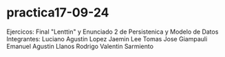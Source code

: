 # practica17-09-24
Ejercicos: Final "Lenttin" y Enunciado 2 de Persistenica y Modelo de Datos
Integrantes:
Luciano Agustin Lopez
Jaemin Lee
Tomas Jose Giampauli
Emanuel Agustin Llanos
Rodrigo Valentin Sarmiento
